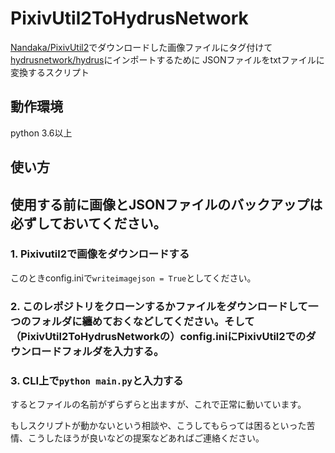 # PixivUtil2ToHydrusNetwork

[Nandaka/PixivUtil2](https://github.com/Nandaka/PixivUtil2)でダウンロードした画像ファイルにタグ付けて
[hydrusnetwork/hydrus](https://github.com/hydrusnetwork/hydrus)にインポートするために
JSONファイルをtxtファイルに変換するスクリプト

## 動作環境
python 3.6以上

## 使い方

## 使用する前に画像とJSONファイルのバックアップは必ずしておいてください。

### 1. Pixivutil2で画像をダウンロードする
このときconfig.iniで`writeimagejson = True`としてください。

### 2. このレポジトリをクローンするかファイルをダウンロードして一つのフォルダに纏めておくなどしてください。そして（PixivUtil2ToHydrusNetworkの）config.iniにPixivUtil2でのダウンロードフォルダを入力する。
### 3. CLI上で`python main.py`と入力する
するとファイルの名前がずらずらと出ますが、これで正常に動いています。

もしスクリプトが動かないという相談や、こうしてもらっては困るといった苦情、こうしたほうが良いなどの提案などあればご連絡ください。
